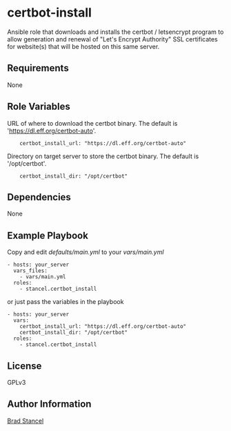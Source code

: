 certbot-install
=========

Ansible role that downloads and installs the certbot / letsencrypt program to allow generation and renewal of "Let's Encrypt Authority" SSL certificates for website(s) that will be hosted on this same server.

Requirements
------------

None

Role Variables
--------------

URL of where to download the certbot binary. The default is 'https://dl.eff.org/certbot-auto'.
```
	certbot_install_url: "https://dl.eff.org/certbot-auto"
```

Directory on target server to store the certbot binary. The default is '/opt/certbot'.
```
	certbot_install_dir: "/opt/certbot"
```

Dependencies
------------

None

Example Playbook
----------------

Copy and edit *defaults/main.yml* to your *vars/main.yml*

	- hosts: your_server
	  vars_files:
	    - vars/main.yml
	  roles:
	    - stancel.certbot_install


or just pass the variables in the playbook


	- hosts: your_server 
	  vars:
		certbot_install_url: "https://dl.eff.org/certbot-auto"
		certbot_install_dir: "/opt/certbot"
	  roles:
	    - stancel.certbot_install

License
-------

GPLv3

Author Information
------------------

[Brad Stancel](https://github.com/stancel) 


